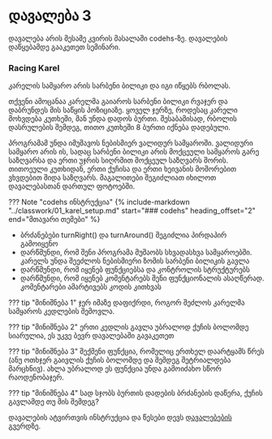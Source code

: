# დავალება 3

დავალება არის მესამე კვირის მასალაში codehs-ზე. დავალების დაწყებამდე გააკეთეთ სემინარი. 

### Racing Karel
კარელის სამყარო არის სარბენი ბილიკი და იგი იწყებს რბოლას.

თქვენი ამოცანაა კარელმა გაიაროს სარბენი ბილიკი რვაჯერ და დაბრუნდეს მის საწყის პოზიციაზე. ყოველ ჯერზე, როდესაც კარელი მოხვდება კუთხეში, მან უნდა დადოს ბურთი. შესაბამისად, რბოლის დასრულების შემდეგ, თითო კუთხეში 8 ბურთი იქნება დადებული.

პროგრამამ უნდა იმუშავოს ნებისმიერ ვალიდურ სამყაროში. ვალიდური სამყარო არის ის, სადაც სარბენი ბილიკი არის მოქცეული სამყაროს გარე საზღვარსა და ერთი უჯრის სიღრმით მოქცეულ საზღვარს შორის. თითოეული კუთხიდან, ერთი ქუჩისა და ერთი ხეივანის მოშორებით ვხვდებით შიდა საზღვარს. მაგალითები შეგიძლიათ იხილოთ დავალებასთან დართულ ფოტოებში. 

??? Note "codehs ინსტრუქცია"
		{%
		   include-markdown "../classwork/01_karel_setup.md"
		   start="### codehs"
		   heading_offset="2"
		   end="მთავარი თემები"
		%}

- ბრძანებები turnRight() და turnAround() შეგიძლია პირდაპირ გამოიყენო
- დარწმუნდი, რომ შენი პროგრამა მუშაობს სხვადასხვა სამყაროებში. კარელს უნდა შეეძლოს ნებისმიერი ზომის სარბენი ბილიკის გავლა
- დარწმუნდი, რომ იყენებ ფუნქციებსა და კონტროლის სტრუქტურებს
- დარწმუნდი, რომ იყენებ კომენტარებს შენი ფუნქციონალის ასაღწერად. კომენტარები ამარტივებს კოდის კითხვას

??? tip "მინიშნება 1"
	ჯერ იმაზე დაფიქრდი, როგორ შეძლოს კარელმა სამყაროს კედლების შემოვლა.


??? tip "მინიშნება 2"
	ერთი კედლის გავლა უბრალოდ ქუჩის ბოლომდე სიარულია, ეს უკვე ბევრ დავალებაში გავაკეთეთ

??? tip "მინიშნება 3"
	შექმენი ფუნქცია, რომელიც ერთხელ დაარტყამს წრეს (ანუ ოთხჯერ გაივლის ქუჩის ბოლომდე და შემდეგ შეტრიალდება მარცხნივ). ახლა უბრალოდ ეს ფუნქცია უნდა გამოიძახო სწორ რაოდენობაჯერ.


??? tip "მინიშნება 4"
	სად სჯობს ბურთის დადების ბრძანების დაწერა, ქუჩის გავლამდე თუ მის შემდეგ?

დავალების ატვირთვის ინსტრუქცია და წესები დევს [დავალებების][1] გვერდზე.


[1]:	/homework/00_instructions